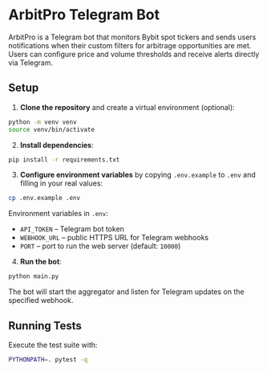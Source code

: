 # ArbitPro Telegram Bot

ArbitPro is a Telegram bot that monitors Bybit spot tickers and sends users notifications when their custom filters for arbitrage opportunities are met. Users can configure price and volume thresholds and receive alerts directly via Telegram.

## Setup

1. **Clone the repository** and create a virtual environment (optional):

```bash
python -m venv venv
source venv/bin/activate
```

2. **Install dependencies**:

```bash
pip install -r requirements.txt
```

3. **Configure environment variables** by copying `.env.example` to `.env` and
   filling in your real values:

```bash
cp .env.example .env
```

Environment variables in `.env`:

- `API_TOKEN` – Telegram bot token
- `WEBHOOK_URL` – public HTTPS URL for Telegram webhooks
- `PORT` – port to run the web server (default: `10000`)

4. **Run the bot**:

```bash
python main.py
```

The bot will start the aggregator and listen for Telegram updates on the specified webhook.

## Running Tests

Execute the test suite with:

```bash
PYTHONPATH=. pytest -q
```

